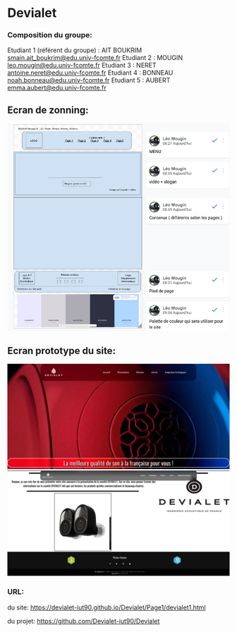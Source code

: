 # Devialet

### Composition du groupe:
Etudiant 1 (référent du groupe) :  AIT BOUKRIM smain.ait_boukrim@edu.univ-fcomte.fr
Etudiant 2 : MOUGIN leo.mougin@edu.univ-fcomte.fr 
Etudiant 3 : NERET antoine.neret@edu.univ-fcomte.fr
Etudiant 4 : BONNEAU noah.bonneau@edu.univ-fcomte.fr
Etudiant 5 : AUBERT emma.aubert@edu.univ-fcomte.fr

## Ecran de zonning:
![écran de zonning](doc/zonning.png)

## Ecran prototype du site:
![écran prototype](doc/prototype_top.png)
![écran prototype](doc/prototype_bas.png)

### URL:
du site:
https://devialet-iut90.github.io/Devialet/Page1/devialet1.html

du projet:
https://github.com/Devialet-iut90/Devialet
